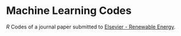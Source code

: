 # Machine Learning Codes

*R* Codes of a journal paper submitted to [Elsevier - Renewable Energy](https://www.journals.elsevier.com/renewable-energy).

